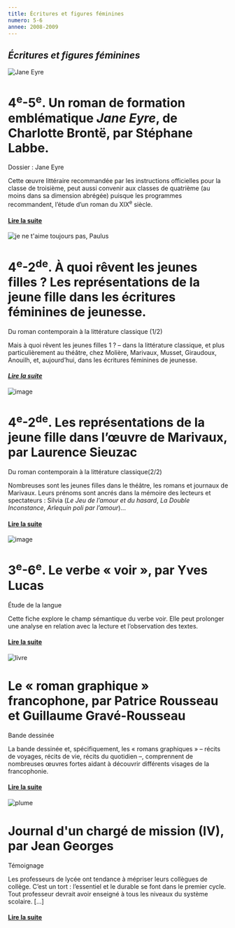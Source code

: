 ```yaml
---
title: Écritures et figures féminines
numero: 5-6
annee: 2008-2009
---
```

<h2><em>Écritures et figures féminines</em></h2>
<img  class="image" src="/pages/static/sommaires/images/2_jane_petite.jpg" alt="Jane Eyre" />
<h1>4<sup>e</sup>-5<sup>e</sup>. Un roman de formation emblématique <em>Jane Eyre</em>, de Charlotte Brontë, par Stéphane Labbe.</h1>
<p>Dossier : Jane Eyre</p>
<p class="aligner">﻿Cette œuvre littéraire recommandée par les instructions officielles pour la classe de troisième, peut aussi convenir aux classes de quatrième (au moins dans sa dimension abrégée) puisque les programmes recommandent, l’étude d’un roman du XIX<sup>e</sup> siècle.</p>
<h4><a href="/articles">Lire la suite</a></h4>
<img class="image" src="/pages/static/sommaires/images/paulus_petite.jpg" alt="je ne t'aime toujours pas, Paulus" />
<h1>4<sup>e</sup>-2<sup>de</sup>. À quoi rêvent les jeunes filles ? Les représentations de la jeune fille dans les écritures féminines de jeunesse.﻿</h1>
<p>Du roman  contemporain à la littérature classique (1/2)</p>
<p class="aligner">Mais à quoi rêvent les jeunes filles 1 ? – dans la littérature classique, et plus particulièrement au théâtre, chez Molière, Marivaux, Musset, Giraudoux, Anouilh, et, aujourd’hui, dans les écritures féminines de jeunesse.</p>
<h4><a href="/articles" target="_top"><em>Lire la suite</em></a></h4>
<img class="image" src="/pages/static/sommaires/images/pommaux_petite.jpg" alt="image" />
<h1>4<sup>e</sup>-2<sup>de</sup>. Les représentations de la jeune fille dans l’œuvre de Marivaux, par Laurence Sieuzac</h1>
<p>Du roman  contemporain à la littérature classique(2/2)</p>
<p class="aligner">Nombreuses sont les jeunes filles dans le théâtre, les romans et journaux de Marivaux. Leurs prénoms sont ancrés dans la mémoire des lecteurs et spectateurs : Silvia (<em>Le Jeu de l’amour et du hasard</em>, <em>La Double Inconstance</em>, <em>Arlequin poli par l’amour</em>)...</p>
<h4><a href="/articles">Lire la suite</a></h4>
<img class="image" src="/pages/static/sommaires/images/vocabulaire_petite.jpg" alt="image" />
<h1>3<sup>e</sup>-6<sup>e</sup>. Le verbe « voir », par Yves Lucas</h1>
<p>Étude de la langue</p>
<p class="aligner">Cette fiche explore le champ sémantique du verbe voir. Elle peut prolonger une analyse en relation avec la lecture et l’observation des textes.</p>
<h4><a href="/articles">Lire la suite</a></h4>
<img class="image" src="/pages/static/sommaires/images/livre_petite.jpg" alt="livre" />
<h1>Le « roman graphique » francophone, par Patrice Rousseau et Guillaume Gravé-Rousseau</h1>
<p>Bande dessinée</p>
<p class="aligner">La bande dessinée et, spécifiquement, les « romans graphiques » – récits de voyages, récits de vie, récits du quotidien –, comprennent de nombreuses œuvres fortes aidant à découvrir différents visages de la francophonie.</p>
<h4><a href="/articles">Lire la suite</a></h4>
<img class="image" src="/pages/static/sommaires/images/plumes_petite.jpg" alt="plume" />
<h1>Journal d'un chargé de mission (IV), par Jean Georges</h1>
<p>Témoignage</p>
<p class="aligner">﻿Les professeurs de lycée ont tendance à mépriser leurs collègues de collège. C’est un tort : l’essentiel et le durable se font dans le premier cycle. ﻿Tout professeur devrait avoir enseigné à tous les niveaux du système scolaire. [...]</p>
<h4><a href="/articles">Lire la suite</a></h4>
